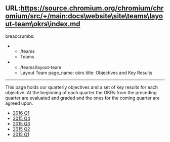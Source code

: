 URL:https://source.chromium.org/chromium/chromium/src/+/main:docs\website\site\teams\layout-team\okrs\index.md
---
breadcrumbs:
- - /teams
  - Teams
- - /teams/layout-team
  - Layout Team
page_name: okrs
title: Objectives and Key Results
---

This page holds our quarterly objectives and a set of key results for each
objective. At the beginning of each quarter the OKRs from the preceding quarter
are evaluated and graded and the ones for the coming quarter are agreed upon.

*   [2016 Q1](/teams/layout-team/okrs/2016q1)
*   [2015 Q4](/teams/layout-team/okrs/2015q4)
*   [2015 Q3](/teams/layout-team/okrs/2015q3)
*   [2015 Q2](/teams/layout-team/okrs/2015q2)
*   [2015 Q1](/teams/layout-team/okrs/2015q1)

